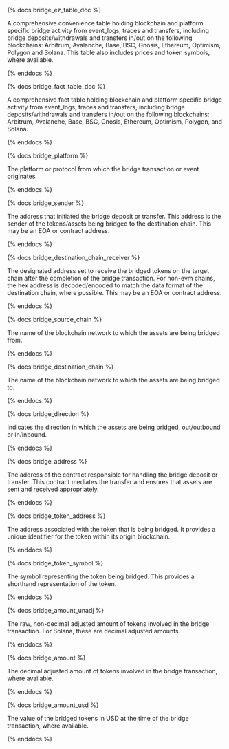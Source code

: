 {% docs bridge_ez_table_doc %}

A comprehensive convenience table holding blockchain and platform specific bridge activity from event_logs, traces and transfers, including bridge deposits/withdrawals and transfers in/out on the following blockchains: Arbitrum, Avalanche, Base, BSC, Gnosis, Ethereum, Optimism, Polygon and Solana. This table also includes prices and token symbols, where available.

{% enddocs %}

{% docs bridge_fact_table_doc %}

A comprehensive fact table holding blockchain and platform specific bridge activity from event_logs, traces and transfers, including bridge deposits/withdrawals and transfers in/out on the following blockchains: Arbitrum, Avalanche, Base, BSC, Gnosis, Ethereum, Optimism, Polygon, and Solana.

{% enddocs %}

{% docs bridge_platform %}

The platform or protocol from which the bridge transaction or event originates.

{% enddocs %}

{% docs bridge_sender %}

The address that initiated the bridge deposit or transfer. This address is the sender of the tokens/assets being bridged to the destination chain. This may be an EOA or contract address.

{% enddocs %}

{% docs bridge_destination_chain_receiver %}

The designated address set to receive the bridged tokens on the target chain after the completion of the bridge transaction. For non-evm chains, the hex address is decoded/encoded to match the data format of the destination chain, where possible. This may be an EOA or contract address.

{% enddocs %}

{% docs bridge_source_chain %}

The name of the blockchain network to which the assets are being bridged from.

{% enddocs %}

{% docs bridge_destination_chain %}

The name of the blockchain network to which the assets are being bridged to.

{% enddocs %}

{% docs bridge_direction %}

Indicates the direction in which the assets are being bridged, out/outbound or in/inbound.

{% enddocs %}

{% docs bridge_address %}

The address of the contract responsible for handling the bridge deposit or transfer. This contract mediates the transfer and ensures that assets are sent and received appropriately.

{% enddocs %}

{% docs bridge_token_address %}

The address associated with the token that is being bridged. It provides a unique identifier for the token within its origin blockchain.

{% enddocs %}

{% docs bridge_token_symbol %}

The symbol representing the token being bridged. This provides a shorthand representation of the token.

{% enddocs %}

{% docs bridge_amount_unadj %}

The raw, non-decimal adjusted amount of tokens involved in the bridge transaction. For Solana, these are decimal adjusted amounts.

{% enddocs %}

{% docs bridge_amount %}

The decimal adjusted amount of tokens involved in the bridge transaction, where available.

{% enddocs %}

{% docs bridge_amount_usd %}

The value of the bridged tokens in USD at the time of the bridge transaction, where available.

{% enddocs %}